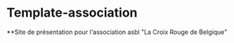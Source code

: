 # Template-association



**Site de présentation pour l'association asbl "La Croix Rouge de Belgique" 
